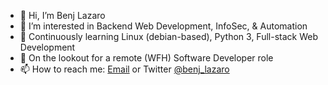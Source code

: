 - 👋 Hi, I’m Benj Lazaro
- 👀 I’m interested in Backend Web Development, InfoSec, & Automation
- 🌱 Continuously learning Linux (debian-based), Python 3, Full-stack Web Development
- 💞️ On the lookout for a remote (WFH) Software Developer role
- 📫 How to reach me: <a href="mailto: benjie.work@gmail.com">Email</a> or Twitter <a href="https://twitter.com/benj_lazaro">@benj_lazaro</a>

<!---
benj-lazaro/benj-lazaro is a ✨ special ✨ repository because its `README.md` (this file) appears on your GitHub profile.
You can click the Preview link to take a look at your changes.
--->
